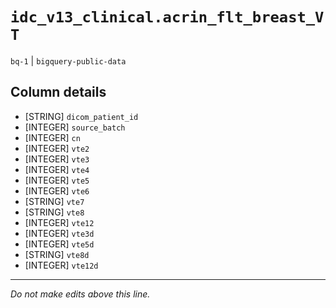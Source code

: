 # `idc_v13_clinical.acrin_flt_breast_VT`
`bq-1` | `bigquery-public-data`

## Column details
* [STRING]    `dicom_patient_id`
* [INTEGER]   `source_batch`
* [INTEGER]   `cn`
* [INTEGER]   `vte2`
* [INTEGER]   `vte3`
* [INTEGER]   `vte4`
* [INTEGER]   `vte5`
* [INTEGER]   `vte6`
* [STRING]    `vte7`
* [STRING]    `vte8`
* [INTEGER]   `vte12`
* [INTEGER]   `vte3d`
* [INTEGER]   `vte5d`
* [STRING]    `vte8d`
* [INTEGER]   `vte12d`

-------------------------------------------------------------------------------
*Do not make edits above this line.*
